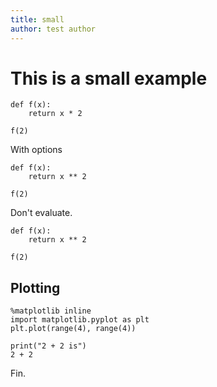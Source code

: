 ```yaml
---
title: small
author: test author
---
```


# This is a small example

```{.python}
def f(x):
    return x * 2

f(2)
```

With options

```{.python echo=False eval=True}
def f(x):
    return x ** 2

f(2)
```

Don't evaluate.

```{.python eval=False}
def f(x):
    return x ** 2

f(2)
```

## Plotting

```{.python}
%matplotlib inline
import matplotlib.pyplot as plt
plt.plot(range(4), range(4))
```

```{.python}
print("2 + 2 is")
2 + 2
```

Fin.

